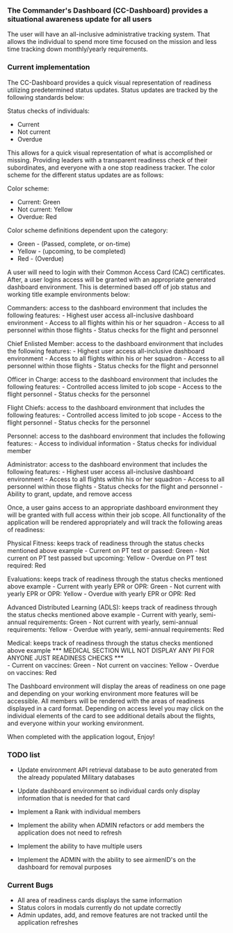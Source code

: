 ### The Commander's Dashboard (CC-Dashboard) provides a situational awareness update for all users
The user will have an all-inclusive administrative tracking system. That allows the individual to spend more time focused on the mission and less time tracking down monthly/yearly requirements.

### Current implementation
The CC-Dashboard provides a quick visual representation of readiness utilizing predetermined status updates. Status updates are tracked by the following standards below:

Status checks of individuals:
- Current 
- Not current
- Overdue 

This allows for a quick visual representation of what is accomplished or missing. Providing leaders with a transparent readiness check of their subordinates, and everyone with a one stop readiness tracker. The color scheme for the 
different status updates are as follows:

Color scheme:
- Current: Green
- Not current: Yellow
- Overdue: Red

Color scheme definitions dependent upon the category:
- Green - (Passed, complete, or on-time)
- Yellow - (upcoming, to be completed)
- Red - (Overdue)


A user will need to login with their Common Access Card (CAC) certificates. After, a user logins access will be granted with an appropriate generated dashboard environment. This is determined based off of job status and working title example environments below:

Commanders: access to the dashboard environment that includes the following features:
         - Highest user access all-inclusive dashboard environment
         - Access to all flights within his or her squadron
         - Access to all personnel within those flights
         - Status checks for the flight and personnel

Chief Enlisted Member: access to the dashboard environment that includes the following features:
         - Highest user access all-inclusive dashboard environment
         - Access to all flights within his or her squadron
         - Access to all personnel within those flights
         - Status checks for the flight and personnel

Officer in Charge: access to the dashboard environment that includes the following features:
         - Controlled access limited to job scope
         - Access to the flight personnel
         - Status checks for the personnel

Flight Chiefs: access to the dashboard environment that includes the following features:
         - Controlled access limited to job scope
         - Access to the flight personnel
         - Status checks for the personnel

Personnel: access to the dashboard environment that includes the following features:
         - Access to individual information
         - Status checks for individual member

Administrator: access to the dashboard environment that includes the following features:
         - Highest user access all-inclusive dashboard environment
         - Access to all flights within his or her squadron
         - Access to all personnel within those flights
         - Status checks for the flight and personnel
         - Ability to grant, update, and remove access

Once, a user gains access to an appropriate dashboard environment they will be granted with full access within their job scope. All functionality of the application will be rendered appropriately and will track the following
areas of readiness:

Physical Fitness: keeps track of readiness through the status checks mentioned above example
         - Current on PT test or passed: Green 
         - Not current on PT test passed but upcoming: Yellow
         - Overdue on PT test required: Red

Evaluations: keeps track of readiness through the status checks mentioned above example
         - Current with yearly EPR or OPR: Green
         - Not current with yearly EPR or OPR: Yellow
         - Overdue with yearly EPR or OPR: Red

Advanced Distributed Learning (ADLS): keeps track of readiness through the status checks mentioned above example
         - Current with yearly, semi-annual requirements: Green
         - Not current with yearly, semi-annual requirements: Yellow
         - Overdue with yearly, semi-annual requirements: Red

Medical: keeps track of readiness through the status checks mentioned above example
    *** MEDICAL SECTION WILL NOT DISPLAY ANY PII FOR ANYONE JUST READINESS CHECKS ***  
         - Current on vaccines: Green
         - Not current on vaccines: Yellow
         - Overdue on vaccines: Red

The Dashboard environment will display the areas of readiness on one page and depending on your working environment more features will be accessible. All members will be rendered with the areas of readiness displayed in a card format. Depending on access level you may click on the individual elements of the card to see additional details about the flights, and everyone within your working environment. 

When completed with the application logout, Enjoy!

### TODO list
- Update environment API retrieval database to be auto generated from the already populated Military databases

- Update dashboard environment so individual cards only display information that is needed for that card

- Implement a Rank with individual members

- Implement the ability when ADMIN refactors or add members the application does not need to refresh

- Implement the ability to have multiple users

- Implement the ADMIN with the ability to see airmenID's on the dashboard for removal purposes

### Current Bugs
- All area of readiness cards displays the same information
- Status colors in modals currently do not update correctly
- Admin updates, add, and remove features are not tracked until the application refreshes
